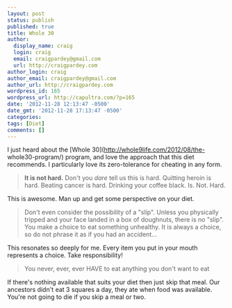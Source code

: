 ```yaml
---
layout: post
status: publish
published: true
title: Whole 30
author:
  display_name: craig
  login: craig
  email: craigpardey@gmail.com
  url: http://craigpardey.com
author_login: craig
author_email: craigpardey@gmail.com
author_url: http://craigpardey.com
wordpress_id: 165
wordpress_url: http://capultra.com/?p=165
date: '2012-11-28 12:13:47 -0500'
date_gmt: '2012-11-28 17:13:47 -0500'
categories:
tags: [Diet]
comments: []
---
```


I just heard about the [Whole 30](http://whole9life.com/2012/08/the-
whole30-program/) program, and love the approach that this diet recommends. I
particularly love its zero-tolerance for cheating in any form.

> **It is not hard.** Don't you _dare_ tell us this is hard. Quitting heroin
> is hard. Beating cancer is hard. Drinking your coffee black. Is. Not. Hard.

This is awesome. Man up and get some perspective on your diet.

> Don't even consider the possibility of a "slip". Unless you physically
> tripped and your face landed in a box of doughnuts, there is no "slip". You
> make a choice to eat something unhealthy. It is always a choice, so do not
> phrase it as if you had an accident...

This resonates so deeply for me. Every item you put in your mouth represents a
choice. Take responsibility!

> You never, ever, ever HAVE to eat anything you don't want to eat

If there's nothing available that suits your diet then just skip that meal.
Our ancestors didn't eat 3 squares a day, they ate when food was available.
You're not going to die if you skip a meal or two.

